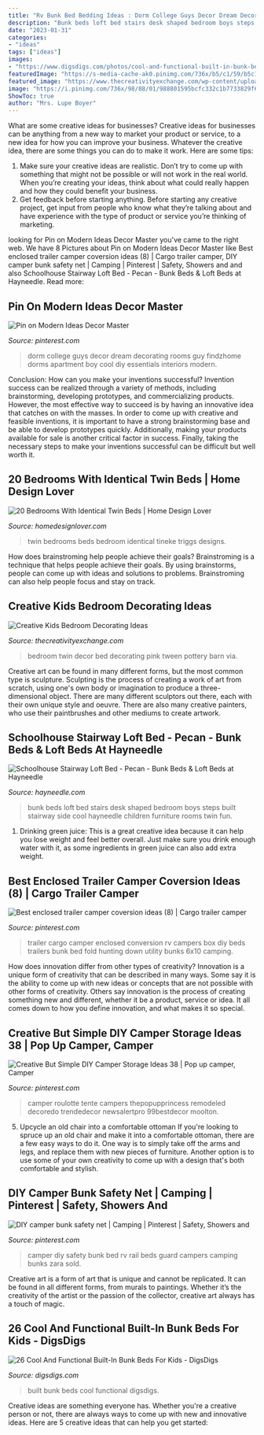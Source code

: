 ```yaml
---
title: "Rv Bunk Bed Bedding Ideas : Dorm College Guys Decor Dream Decorating Rooms Guy Findzhome Dorms Apartment Boy Cool Diy Essentials Interiors Modern"
description: "Bunk beds loft bed stairs desk shaped bedroom boys steps built stairway side cool hayneedle children furniture rooms twin fun"
date: "2023-01-31"
categories:
- "ideas"
tags: ["ideas"]
images:
- "https://www.digsdigs.com/photos/cool-and-functional-built-in-bunk-beds-for-kids-5-554x805.jpg"
featuredImage: "https://s-media-cache-ak0.pinimg.com/736x/b5/c1/59/b5c159cdb787754a56845ad03cec1a4f.jpg"
featured_image: "https://www.thecreativityexchange.com/wp-content/uploads/2018/06/Girls-twin-pink-bedroom-with-twin-bed.jpg"
image: "https://i.pinimg.com/736x/98/88/01/988801595bcfc332c1b7733829f67fc3.jpg"
ShowToc: true
author: "Mrs. Lupe Boyer"
---
```



What are some creative ideas for businesses?
Creative ideas for businesses can be anything from a new way to market your product or service, to a new idea for how you can improve your business. Whatever the creative idea, there are some things you can do to make it work. Here are some tips: 
1. Make sure your creative ideas are realistic. Don’t try to come up with something that might not be possible or will not work in the real world. When you’re creating your ideas, think about what could really happen and how they could benefit your business. 
2. Get feedback before starting anything. Before starting any creative project, get input from people who know what they’re talking about and have experience with the type of product or service you’re thinking of marketing.

	

		
looking for Pin on Modern Ideas Decor Master you've came to the right web. We have 8 Pictures about Pin on Modern Ideas Decor Master like Best enclosed trailer camper coversion ideas (8) | Cargo trailer camper, DIY camper bunk safety net | Camping | Pinterest | Safety, Showers and and also Schoolhouse Stairway Loft Bed - Pecan - Bunk Beds &amp; Loft Beds at Hayneedle. Read more:
		
    
## Pin On Modern Ideas Decor Master

<img loading=lazy src="https://i.pinimg.com/736x/98/88/01/988801595bcfc332c1b7733829f67fc3.jpg" onerror="this.onerror=null;this.src='https://tse3.mm.bing.net/th?id=OIP.rcITQPDrOvx2idUkkPF2JwHaEE&amp;pid=15.1';" alt="Pin on Modern Ideas Decor Master">

_Source: pinterest.com_

>dorm college guys decor dream decorating rooms guy findzhome dorms apartment boy cool diy essentials interiors modern. 

	

Conclusion: How can you make your inventions successful?
Invention success can be realized through a variety of methods, including brainstorming, developing prototypes, and commercializing products. However, the most effective way to succeed is by having an innovative idea that catches on with the masses. In order to come up with creative and feasible inventions, it is important to have a strong brainstorming base and be able to develop prototypes quickly. Additionally, making your products available for sale is another critical factor in success. Finally, taking the necessary steps to make your inventions successful can be difficult but well worth it.

    
## 20 Bedrooms With Identical Twin Beds | Home Design Lover

<img loading=lazy src="https://homedesignlover.com/wp-content/uploads/2013/10/2-tineke.jpg" onerror="this.onerror=null;this.src='https://tse3.mm.bing.net/th?id=OIP.iTPEfMTLAWIKXyj8nyYk7AHaFD&amp;pid=15.1';" alt="20 Bedrooms With Identical Twin Beds | Home Design Lover">

_Source: homedesignlover.com_

>twin bedrooms beds bedroom identical tineke triggs designs. 

	

How does brainstroming help people achieve their goals?
Brainstroming is a technique that helps people achieve their goals. By using brainstorms, people can come up with ideas and solutions to problems. Brainstroming can also help people focus and stay on track.

    
## Creative Kids Bedroom Decorating Ideas

<img loading=lazy src="https://www.thecreativityexchange.com/wp-content/uploads/2018/06/Girls-twin-pink-bedroom-with-twin-bed.jpg" onerror="this.onerror=null;this.src='https://tse1.mm.bing.net/th?id=OIP.SxQr0Evs9ev6fIGg4s5kCwHaLH&amp;pid=15.1';" alt="Creative Kids Bedroom Decorating Ideas">

_Source: thecreativityexchange.com_

>bedroom twin decor bed decorating pink tween pottery barn via. 

	

Creative art can be found in many different forms, but the most common type is sculpture. Sculpting is the process of creating a work of art from scratch, using one's own body or imagination to produce a three-dimensional object. There are many different sculptors out there, each with their own unique style and oeuvre. There are also many creative painters, who use their paintbrushes and other mediums to create artwork.

    
## Schoolhouse Stairway Loft Bed - Pecan - Bunk Beds &amp; Loft Beds At Hayneedle

<img loading=lazy src="http://images.hayneedle.com/mgen/master:FUB422.jpg" onerror="this.onerror=null;this.src='https://tse1.mm.bing.net/th?id=OIP.4a5MIHaAAehdYTU5jMXpEQHaHa&amp;pid=15.1';" alt="Schoolhouse Stairway Loft Bed - Pecan - Bunk Beds &amp; Loft Beds at Hayneedle">

_Source: hayneedle.com_

>bunk beds loft bed stairs desk shaped bedroom boys steps built stairway side cool hayneedle children furniture rooms twin fun. 

	

1. Drinking green juice: This is a great creative idea because it can help you lose weight and feel better overall. Just make sure you drink enough water with it, as some ingredients in green juice can also add extra weight.

    
## Best Enclosed Trailer Camper Coversion Ideas (8) | Cargo Trailer Camper

<img loading=lazy src="https://i.pinimg.com/736x/69/c6/df/69c6df3c45f94deddad8c517e314c9f1.jpg" onerror="this.onerror=null;this.src='https://tse3.mm.bing.net/th?id=OIP.wH7FcxMh4LDDaOUsku6TnAHaH6&amp;pid=15.1';" alt="Best enclosed trailer camper coversion ideas (8) | Cargo trailer camper">

_Source: pinterest.com_

>trailer cargo camper enclosed conversion rv campers box diy beds trailers bunk bed fold hunting down utility bunks 6x10 camping. 

	

How does innovation differ from other types of creativity?
Innovation is a unique form of creativity that can be described in many ways. Some say it is the ability to come up with new ideas or concepts that are not possible with other forms of creativity. Others say innovation is the process of creating something new and different, whether it be a product, service or idea. It all comes down to how you define innovation, and what makes it so special.

    
## Creative But Simple DIY Camper Storage Ideas 38 | Pop Up Camper, Camper

<img loading=lazy src="https://i.pinimg.com/736x/f4/3b/86/f43b8602bdd3ac31436bb7cc3513aa35.jpg" onerror="this.onerror=null;this.src='https://tse3.mm.bing.net/th?id=OIP.Z-dej8c0aldgZKX5SeE7uQHaHQ&amp;pid=15.1';" alt="Creative But Simple DIY Camper Storage Ideas 38 | Pop up camper, Camper">

_Source: pinterest.com_

>camper roulotte tente campers thepopupprincess remodeled decoredo trendedecor newsalertpro 99bestdecor moolton. 

	

5. Upcycle an old chair into a comfortable ottoman
If you're looking to spruce up an old chair and make it into a comfortable ottoman, there are a few easy ways to do it. One way is to simply take off the arms and legs, and replace them with new pieces of furniture. Another option is to use some of your own creativity to come up with a design that's both comfortable and stylish.

    
## DIY Camper Bunk Safety Net | Camping | Pinterest | Safety, Showers And

<img loading=lazy src="https://s-media-cache-ak0.pinimg.com/736x/b5/c1/59/b5c159cdb787754a56845ad03cec1a4f.jpg" onerror="this.onerror=null;this.src='https://tse3.mm.bing.net/th?id=OIP.feGLRnSeZAeIjkvob0K6hgHaE9&amp;pid=15.1';" alt="DIY camper bunk safety net | Camping | Pinterest | Safety, Showers and">

_Source: pinterest.com_

>camper diy safety bunk bed rv rail beds guard campers camping bunks zara sold. 

	

Creative art is a form of art that is unique and cannot be replicated. It can be found in all different forms, from murals to paintings. Whether it’s the creativity of the artist or the passion of the collector, creative art always has a touch of magic.

    
## 26 Cool And Functional Built-In Bunk Beds For Kids - DigsDigs

<img loading=lazy src="https://www.digsdigs.com/photos/cool-and-functional-built-in-bunk-beds-for-kids-5-554x805.jpg" onerror="this.onerror=null;this.src='https://tse4.mm.bing.net/th?id=OIP.4X-t-8NFFFEfY9UZ2gtsMAHaKw&amp;pid=15.1';" alt="26 Cool And Functional Built-In Bunk Beds For Kids - DigsDigs">

_Source: digsdigs.com_

>built bunk beds cool functional digsdigs. 

	

Creative ideas are something everyone has. Whether you're a creative person or not, there are always ways to come up with new and innovative ideas. Here are 5 creative ideas that can help you get started: 

